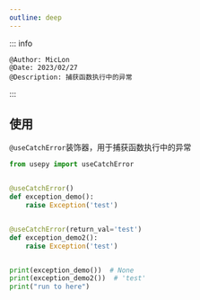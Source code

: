 ```yaml
---
outline: deep
---
```


::: info

    @Author: MicLon
    @Date: 2023/02/27
    @Description: 捕获函数执行中的异常

:::

## 使用

`@useCatchError`装饰器，用于捕获函数执行中的异常
  
```python
from usepy import useCatchError


@useCatchError()
def exception_demo():
    raise Exception('test')


@useCatchError(return_val='test')
def exception_demo2():
    raise Exception('test')


print(exception_demo())  # None
print(exception_demo2())  # 'test'
print("run to here")
```
